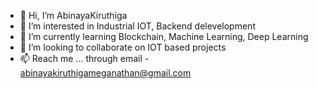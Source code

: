 - 👋 Hi, I’m AbinayaKiruthiga
- 👀 I’m interested in Industrial IOT, Backend delevelopment
- 🌱 I’m currently learning Blockchain, Machine Learning, Deep Learning
- 💞️ I’m looking to collaborate on IOT based projects
- 📫 Reach me ... through email - abinayakiruthigameganathan@gmail.com 

<!---
Current Status - Persuing 3rd year Btech CS in Sastra University 
--->
